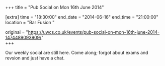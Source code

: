 +++
title = "Pub Social on Mon 16th June 2014"

[extra]
time = "18:30:00"
end_date = "2014-06-16"
end_time = "21:00:00"
location = "Bar Fusion "

original = "https://uwcs.co.uk/events/pub-social-on-mon-16th-june-2014-1474489093909/"    
+++

Our weekly social are still here. Come along; forgot about exams and revsion and just have a chat.

